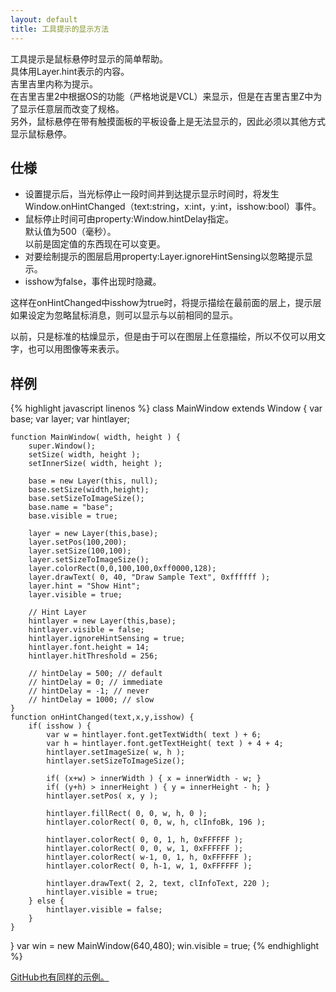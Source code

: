 ```yaml
---
layout: default
title: 工具提示的显示方法
---
```

 
工具提示是鼠标悬停时显示的简单帮助。  
具体用Layer.hint表示的内容。  
吉里吉里内称为提示。  
在吉里吉里2中根据OS的功能（严格地说是VCL）来显示，但是在吉里吉里Z中为了显示任意层而改变了规格。  
另外，鼠标悬停在带有触摸面板的平板设备上是无法显示的，因此必须以其他方式显示鼠标悬停。  
## 仕様
* 设置提示后，当光标停止一段时间并到达提示显示时间时，将发生Window.onHintChanged（text:string，x:int，y:int，isshow:bool）事件。  
* 鼠标停止时间可由property:Window.hintDelay指定。  
默认值为500（毫秒）。  
以前是固定值的东西现在可以变更。  
* 对要绘制提示的图层启用property:Layer.ignoreHintSensing以忽略提示显示。
* isshow为false，事件出现时隐藏。


这样在onHintChanged中isshow为true时，将提示描绘在最前面的层上，提示层如果设定为忽略鼠标消息，则可以显示与以前相同的显示。  

以前，只是标准的枯燥显示，但是由于可以在图层上任意描绘，所以不仅可以用文字，也可以用图像等来表示。

## 样例
{% highlight javascript linenos %}
class MainWindow extends Window {
	var base;
	var layer;
	var hintlayer;

	function MainWindow( width, height ) {
		super.Window();
		setSize( width, height );
		setInnerSize( width, height );

		base = new Layer(this, null);
		base.setSize(width,height);
		base.setSizeToImageSize();
		base.name = "base";
		base.visible = true;

		layer = new Layer(this,base);
		layer.setPos(100,200);
		layer.setSize(100,100);
		layer.setSizeToImageSize();
		layer.colorRect(0,0,100,100,0xff0000,128);
		layer.drawText( 0, 40, "Draw Sample Text", 0xffffff );
		layer.hint = "Show Hint";
		layer.visible = true;

		// Hint Layer
		hintlayer = new Layer(this,base);
		hintlayer.visible = false;
		hintlayer.ignoreHintSensing = true;
		hintlayer.font.height = 14;
		hintlayer.hitThreshold = 256;

		// hintDelay = 500; // default
		// hintDelay = 0; // immediate
		// hintDelay = -1; // never
		// hintDelay = 1000; // slow
	}
	function onHintChanged(text,x,y,isshow) {
		if( isshow ) {
			var w = hintlayer.font.getTextWidth( text ) + 6;
			var h = hintlayer.font.getTextHeight( text ) + 4 + 4;
			hintlayer.setImageSize( w, h );
			hintlayer.setSizeToImageSize();

			if( (x+w) > innerWidth ) { x = innerWidth - w; }
			if( (y+h) > innerHeight ) { y = innerHeight - h; }
			hintlayer.setPos( x, y );

			hintlayer.fillRect( 0, 0, w, h, 0 );
			hintlayer.colorRect( 0, 0, w, h, clInfoBk, 196 );

			hintlayer.colorRect( 0, 0, 1, h, 0xFFFFFF );
			hintlayer.colorRect( 0, 0, w, 1, 0xFFFFFF );
			hintlayer.colorRect( w-1, 0, 1, h, 0xFFFFFF );
			hintlayer.colorRect( 0, h-1, w, 1, 0xFFFFFF );

			hintlayer.drawText( 2, 2, text, clInfoText, 220 );
			hintlayer.visible = true;
		} else {
			hintlayer.visible = false;
		}
	}
}
var win = new MainWindow(640,480);
win.visible = true;
{% endhighlight %}

[ GitHub也有同样的示例。](https://github.com/krkrz/krkrz/blob/master/script/Sample/tooltip/startup.tjs)